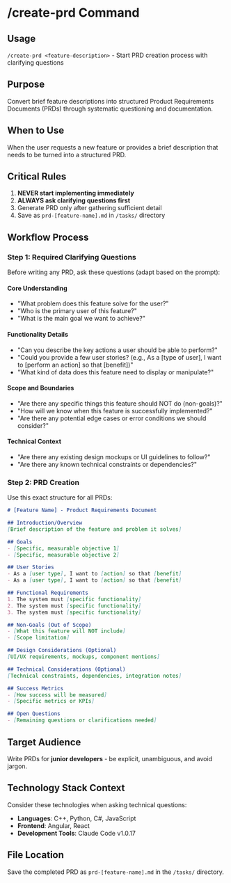 # /create-prd Command

## Usage
`/create-prd <feature-description>` - Start PRD creation process with clarifying questions

## Purpose
Convert brief feature descriptions into structured Product Requirements Documents (PRDs) through systematic questioning and documentation.

## When to Use
When the user requests a new feature or provides a brief description that needs to be turned into a structured PRD.

## Critical Rules
1. **NEVER start implementing immediately**
2. **ALWAYS ask clarifying questions first**
3. Generate PRD only after gathering sufficient detail
4. Save as `prd-[feature-name].md` in `/tasks/` directory

## Workflow Process

### Step 1: Required Clarifying Questions
Before writing any PRD, ask these questions (adapt based on the prompt):

#### Core Understanding
- "What problem does this feature solve for the user?"
- "Who is the primary user of this feature?"
- "What is the main goal we want to achieve?"

#### Functionality Details
- "Can you describe the key actions a user should be able to perform?"
- "Could you provide a few user stories? (e.g., As a [type of user], I want to [perform an action] so that [benefit])"
- "What kind of data does this feature need to display or manipulate?"

#### Scope and Boundaries
- "Are there any specific things this feature should NOT do (non-goals)?"
- "How will we know when this feature is successfully implemented?"
- "Are there any potential edge cases or error conditions we should consider?"

#### Technical Context
- "Are there any existing design mockups or UI guidelines to follow?"
- "Are there any known technical constraints or dependencies?"

### Step 2: PRD Creation
Use this exact structure for all PRDs:

```markdown
# [Feature Name] - Product Requirements Document

## Introduction/Overview
[Brief description of the feature and problem it solves]

## Goals
- [Specific, measurable objective 1]
- [Specific, measurable objective 2]

## User Stories
- As a [user type], I want to [action] so that [benefit]
- As a [user type], I want to [action] so that [benefit]

## Functional Requirements
1. The system must [specific functionality]
2. The system must [specific functionality]
3. The system must [specific functionality]

## Non-Goals (Out of Scope)
- [What this feature will NOT include]
- [Scope limitation]

## Design Considerations (Optional)
[UI/UX requirements, mockups, component mentions]

## Technical Considerations (Optional)
[Technical constraints, dependencies, integration notes]

## Success Metrics
- [How success will be measured]
- [Specific metrics or KPIs]

## Open Questions
- [Remaining questions or clarifications needed]
```

## Target Audience
Write PRDs for **junior developers** - be explicit, unambiguous, and avoid jargon.

## Technology Stack Context
Consider these technologies when asking technical questions:
- **Languages**: C++, Python, C#, JavaScript
- **Frontend**: Angular, React
- **Development Tools**: Claude Code v1.0.17

## File Location
Save the completed PRD as `prd-[feature-name].md` in the `/tasks/` directory.